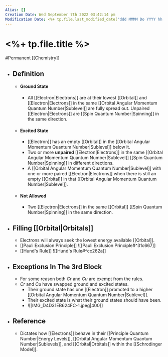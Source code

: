 ```yaml
---
Alias: []
Creation Date: Wed September 7th 2022 03:42:14 pm 
Modification Date: <%+ tp.file.last_modified_date("ddd MMMM Do YYYY hh:mm:ss a") %>
---
```

# <%+ tp.file.title %>
#Permanent [[Chemistry]]

- ## Definition
	- #### Ground State
		- All [[Electron|Electrons]] are at their lowest [[Orbital]] and [[Electron|Electrons]] in the same [[Orbital Angular Momentum Quantum Number|Sublevel]] are fully spread out. Unpaired [[Electron|Electrons]] are [[Spin Quantum Number|Spinning]] in the same direction.
	- #### Excited State
		- [[Electron]] has an empty [[Orbital]] in the [[Orbital Angular Momentum Quantum Number|Sublevel]] below it.
		- Two or more **unpaired** [[Electron|Electrons]] in the same [[Orbital Angular Momentum Quantum Number|Sublevel]] [[Spin Quantum Number|Spinning]] in different directions.
		- A [[Orbital Angular Momentum Quantum Number|Sublevel]] with one or more paired [[Electron|Electrons]] when there is still an empty [[Orbital]] in that [[Orbital Angular Momentum Quantum Number|Sublevel]].
	- #### Not Allowed
		- Two [[Electron|Electrons]] in the same [[Orbital]] [[Spin Quantum Number|Spinning]] in the same direction.
- ## Filling [[Orbital|Orbitals]]
	- Electrons will always seek the lowest energy available [[Orbital]].
	- [[Pauli Exclusion Principle]]
	![[Pauli Exclusion Principle#^31c667]]
	- [[Hund's Rule]]
	![[Hund's Rule#^cc262a]]
- ## Exceptions In The 3rd Block
	- For some reason both $Cr$ and $Cu$ are exempt from the rules.
	- $Cr$ and $Cu$ have swapped ground and excited states.
		- Their ground state has one [[Electron]] promoted to a higher [[Orbital Angular Momentum Quantum Number|Sublevel]].
		- Their excited state is what their ground states should have been.
		- ![[IMG_D4D31EB624FC-1.jpeg|400]]
- ## Reference
	- Dictates how [[Electrons]] behave in their [[Principle Quantum Number|Energy Levels]], [[Orbital Angular Momentum Quantum Number|Sublevels]], and [[Orbital|Orbitals]] within the [[Schrodinger Model]].